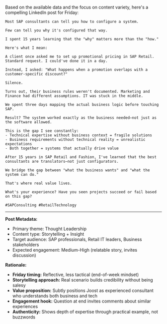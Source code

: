 Based on the available data and the focus on content variety, here's a compelling LinkedIn post for Friday:

```
Most SAP consultants can tell you how to configure a system.

Few can tell you why it's configured that way.

I spent 15 years learning that the "why" matters more than the "how."

Here's what I mean:

A client once asked me to set up promotional pricing in SAP Retail. Standard request. I could've done it in a day.

Instead, I asked: "What happens when a promotion overlaps with a customer-specific discount?"

Silence.

Turns out, their business rules weren't documented. Marketing and Finance had different assumptions. IT was stuck in the middle.

We spent three days mapping the actual business logic before touching SAP.

Result? The system worked exactly as the business needed—not just as the software allowed.

This is the gap I see constantly:
- Technical expertise without business context = fragile solutions
- Business requirements without technical reality = unrealistic expectations
- Both together = systems that actually drive value

After 15 years in SAP Retail and Fashion, I've learned that the best consultants are translators—not just configurators.

We bridge the gap between "what the business wants" and "what the system can do."

That's where real value lives.

What's your experience? Have you seen projects succeed or fail based on this gap?

#SAPConsulting #RetailTechnology
```

---
**Post Metadata:**
- Primary theme: Thought Leadership
- Content type: Storytelling + Insight
- Target audience: SAP professionals, Retail IT leaders, Business stakeholders
- Expected engagement: Medium-High (relatable story, invites discussion)

**Rationale:**
- **Friday timing:** Reflective, less tactical (end-of-week mindset)
- **Storytelling approach:** Real scenario builds credibility without being salesy
- **Value proposition:** Subtly positions Joost as experienced consultant who understands both business and tech
- **Engagement hook:** Question at end invites comments about similar experiences
- **Authenticity:** Shows depth of expertise through practical example, not buzzwords